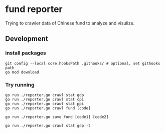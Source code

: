 # fund reporter

Trying to crawler data of Chinese fund to analyze and visulize.

## Development

### install packages

```shell
git config --local core.hooksPath .githooks/ # optional, set githooks path
go mod download
```

### Try running

```shell
go run ./reporter.go crawl stat gdp
go run ./reporter.go crawl stat cpi
go run ./reporter.go crawl stat ppi
go run ./reporter.go crawl fund [code]

go run ./reporter.go save fund [code1] [code2]

go run ./reporter.go crawl stat gdp -t
```
